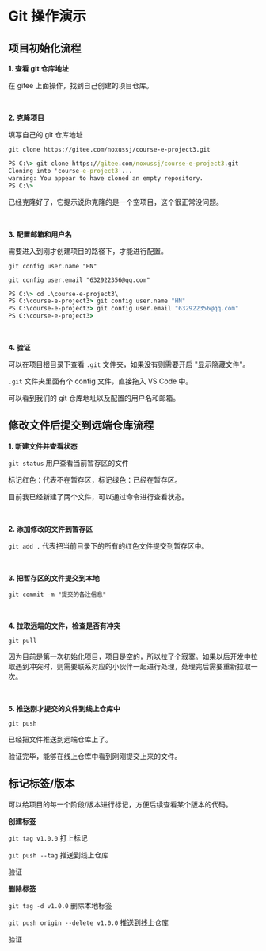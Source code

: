<script setup>
import Image1 from "./demo/_image1.png"
import Image2 from "./demo/_image2.png"
import Image3 from "./demo/_image3.png"
import Image4 from "./demo/_image4.png"
import Image5 from "./demo/_image5.png"
import Image6 from "./demo/_image6.png"
import Image7 from "./demo/_image7.png"
import Image8 from "./demo/_image8.png"
import Image9 from "./demo/_image9.png"
import Image10 from "./demo/_image10.png"
import Image11 from "./demo/_image11.png"
import Image12 from "./demo/_image12.png"
import Image13 from "./demo/_image13.png"
import { loginRead } from '@/utils/login-read'

loginRead('g10005')
</script>

# <AppCode code="23" /> Git 操作演示

<ClientOnly><AppRead code="g10005" /></ClientOnly>

## 项目初始化流程

**1. 查看 git 仓库地址**

在 gitee 上面操作，找到自己创建的项目仓库。

<AppImage :src="Image1" />

<br />

**2. 克隆项目**

填写自己的 git 仓库地址

`git clone https://gitee.com/noxussj/course-e-project3.git`

```cmd
PS C:\> git clone https://gitee.com/noxussj/course-e-project3.git
Cloning into 'course-e-project3'...
warning: You appear to have cloned an empty repository.
PS C:\>
```

已经克隆好了，它提示说你克隆的是一个空项目，这个很正常没问题。

<br />

**3. 配置邮箱和用户名**

需要进入到刚才创建项目的路径下，才能进行配置。

`git config user.name "HN"`

`git config user.email "632922356@qq.com"`

```cmd
PS C:\> cd .\course-e-project3\
PS C:\course-e-project3> git config user.name "HN"
PS C:\course-e-project3> git config user.email "632922356@qq.com"
PS C:\course-e-project3>
```

<br />

**4. 验证**

可以在项目根目录下查看 `.git` 文件夹，如果没有则需要开启 "显示隐藏文件"。

<AppImage :src="Image2" />

`.git` 文件夹里面有个 config 文件，直接拖入 VS Code 中。

<AppImage :src="Image3" />

可以看到我们的 git 仓库地址以及配置的用户名和邮箱。

## 修改文件后提交到远端仓库流程

**1. 新建文件并查看状态**

`git status` 用户查看当前暂存区的文件

标记红色：代表不在暂存区，标记绿色：已经在暂存区。

目前我已经新建了两个文件，可以通过命令进行查看状态。

<AppImage :src="Image4" />

<br />

**2. 添加修改的文件到暂存区**

`git add .` 代表把当前目录下的所有的红色文件提交到暂存区中。

<AppImage :src="Image5" />

<br />

**3. 把暂存区的文件提交到本地**

`git commit -m "提交的备注信息"`

<AppImage :src="Image6" />

<br />

**4. 拉取远端的文件，检查是否有冲突**

`git pull`

因为目前是第一次初始化项目，项目是空的，所以拉了个寂寞。如果以后开发中拉取遇到冲突时，则需要联系对应的小伙伴一起进行处理，处理完后需要重新拉取一次。

<AppImage :src="Image7" />

<br />

**5. 推送刚才提交的文件到线上仓库中**

`git push`

已经把文件推送到远端仓库上了。

<AppImage :src="Image8" />

验证完毕，能够在线上仓库中看到刚刚提交上来的文件。

<AppImage :src="Image9" />

## 标记标签/版本

可以给项目的每一个阶段/版本进行标记，方便后续查看某个版本的代码。

**创建标签**

`git tag v1.0.0` 打上标记

`git push --tag` 推送到线上仓库

<AppImage :src="Image10" />

验证

<AppImage :src="Image11" />

**删除标签**

`git tag -d v1.0.0` 删除本地标签

`git push origin --delete v1.0.0` 推送到线上仓库

<AppImage :src="Image12" />

验证

<AppImage :src="Image13" />

<AppComment />